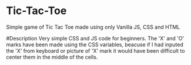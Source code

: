 # Tic-Tac-Toe
Simple game of Tic Tac Toe made using only Vanilla JS, CSS and HTML

#Description
Very simple CSS and JS code for beginners.
The 'X' and 'O' marks have been made using the CSS variables, beacuse if I had inputed the 'X' from keyboard or picture of 'X' mark it would have been difficult to center them in the middle of the cells.
